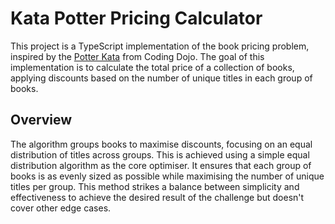# Kata Potter Pricing Calculator

This project is a TypeScript implementation of the book pricing problem, inspired by the [Potter Kata](https://codingdojo.org/kata/Potter/) from Coding Dojo. The goal of this implementation is to calculate the total price of a collection of books, applying discounts based on the number of unique titles in each group of books.

## Overview

The algorithm groups books to maximise discounts, focusing on an equal distribution of titles across groups. This is achieved using a simple equal distribution algorithm as the core optimiser. It ensures that each group of books is as evenly sized as possible while maximising the number of unique titles per group. This method strikes a balance between simplicity and effectiveness to achieve the desired result of the challenge but doesn't cover other edge cases.

